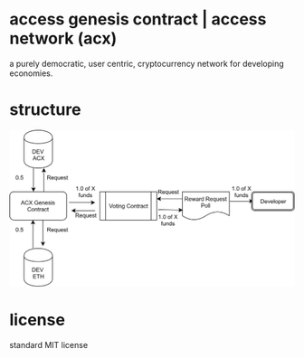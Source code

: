 access genesis contract | access network (acx) 
=====================
a purely democratic, user centric, cryptocurrency network for developing economies.


structure
====================

![](manuscript/resources/images/architecture-structure.png)

license
=====================
standard MIT license